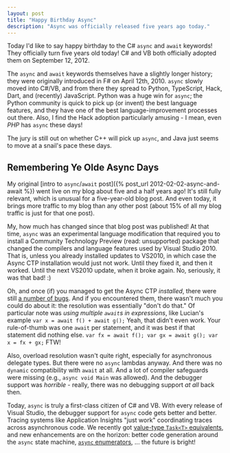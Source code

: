 ```yaml
---
layout: post
title: "Happy Birthday Async"
description: "Async was officially released five years ago today."
---
```


Today I'd like to say happy birthday to the C# `async` and `await` keywords! They officially turn five years old today! C# and VB both officially adopted them on September 12, 2012.

The `async` and `await` keywords themselves have a slightly longer history; they were originally introduced in F# on April 12th, 2010. `async` slowly moved into C#/VB, and from there they spread to Python, TypeScript, Hack, Dart, and (recently) JavaScript. Python was a huge win for `async`; the Python community is quick to pick up (or invent) the best language features, and they have one of the best language-improvement processes out there. Also, I find the Hack adoption particularly amusing - I mean, even *PHP* has `async` these days!

The jury is still out on whether C++ will pick up `async`, and Java just seems to move at a snail's pace these days.

## Remembering Ye Olde Async Days

My original [intro to `async`/`await` post]({% post_url 2012-02-02-async-and-await %}) went live on my blog about five and a half years ago! It's still fully relevant, which is unusual for a five-year-old blog post. And even today, it brings more traffic to my blog than any other post (about 15% of all my blog traffic is just for that one post).

My, how much has changed since that blog post was published! At that time, `async` was an experimental language modification that required you to install a Community Technology Preview (read: unsupported) package that changed the compilers and language features used by Visual Studio 2010. That is, unless you already installed updates to VS2010, in which case the Async CTP installation would just not work. Until they fixed it, and then it worked. Until the next VS2010 update, when it broke again. No, seriously, it was that bad! :)

Oh, and once (if) you managed to get the Async CTP *installed*, there were still [a number of bugs](https://docs.microsoft.com/en-us/archive/blogs/lucian/async-ctp-refresh-what-bugs-remain-in-it?WT.mc_id=DT-MVP-5000058). And if you encountered them, there wasn't much you could do about it: the resolution was essentially "don't do that." Of particular note was *using multiple `await`s in expressions*, like Lucian's example `var x = await f() + await g();` Yeah, that didn't even work. Your rule-of-thumb was one `await` per statement, and it was best if that statement did nothing else. `var fx = await f(); var gx = await g(); var x = fx + gx;` FTW!

Also, overload resolution wasn't quite right, especially for asynchronous delegate types. But there were no `async` lambdas anyway. And there was no `dynamic` compatibility with `await` at all. And a lot of compiler safeguards were missing (e.g., `async void Main` was allowed). And the debugger support was *horrible* - really, there was no debugging support *at all* back then.

Today, `async` is truly a first-class citizen of C# and VB. With every release of Visual Studio, the debugger support for `async` code gets better and better. Tracing systems like Application Insights "just work" coordinating traces across asynchronous code. We recently got [value-type `Task<T>` equivalents](https://github.com/ljw1004/roslyn/blob/features/async-return/docs/specs/feature%20-%20arbitrary%20async%20returns.md), and new enhancements are on the horizon: better code generation around the `async` state machine, [`async` enumerators](https://github.com/dotnet/roslyn/issues/261), ... the future is bright!
